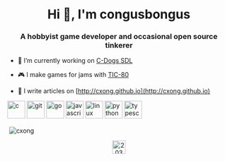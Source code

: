 <h1 align="center">Hi 👋, I'm congusbongus</h1>
<h3 align="center">A hobbyist game developer and occasional open source tinkerer</h3>

- 🔭 I’m currently working on [C-Dogs SDL](https://github.com/cxong/cdogs-sdl)

- 🎮 I make games for jams with [TIC-80](tic.computer)

- 📝 I write articles on [http://cxong.github.io](http://cxong.github.io)

<p align="left"><img src="https://devicons.github.io/devicon/devicon.git/icons/c/c-original.svg" alt="c" width="40" height="40"/> <img src="https://www.vectorlogo.zone/logos/git-scm/git-scm-icon.svg" alt="git" width="40" height="40"/> <img src="https://devicons.github.io/devicon/devicon.git/icons/go/go-original.svg" alt="go" width="40" height="40"/> <img src="https://devicons.github.io/devicon/devicon.git/icons/javascript/javascript-original.svg" alt="javascript" width="40" height="40"/> <img src="https://devicons.github.io/devicon/devicon.git/icons/linux/linux-original.svg" alt="linux" width="40" height="40"/> <img src="https://devicons.github.io/devicon/devicon.git/icons/python/python-original.svg" alt="python" width="40" height="40"/> <img src="https://devicons.github.io/devicon/devicon.git/icons/typescript/typescript-original.svg" alt="typescript" width="40" height="40"/></p>

<p>&nbsp;<img align="center" src="https://github-readme-stats.vercel.app/api?username=cxong&show_icons=true" alt="cxong" /></p>

<p align="center">
<a href="https://stackoverflow.com/users/2038264" target="blank"><img align="center" src="https://cdn.jsdelivr.net/npm/simple-icons@3.0.1/icons/stackoverflow.svg" alt="2038264" height="30" width="30" /></a>
</p>

